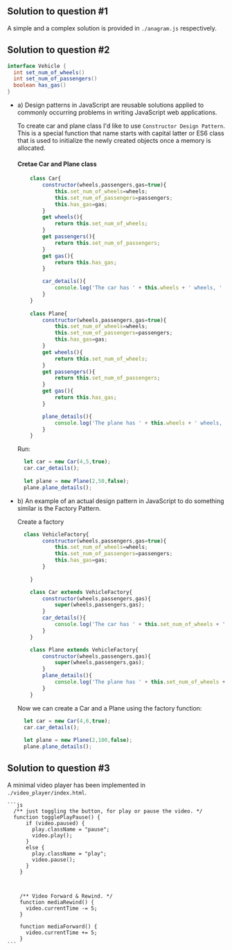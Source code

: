 ## Solution to question #1

A simple and a complex solution is provided in `./anagram.js` respectively.

## Solution to question #2

```java
interface Vehicle {
  int set_num_of_wheels()
  int set_num_of_passengers()
  boolean has_gas()
}
```


  - a) Design patterns in JavaScript are reusable solutions applied to commonly occurring problems in writing JavaScript web applications.

    To create car and plane class I'd like to use `Constructor Design Pattern`. This is a special function that name starts with capital latter or ES6 class that is used to initialize the newly created objects once a memory is allocated.

    #### Cretae Car and Plane class
	
	```js
		class Car{  
			constructor(wheels,passengers,gas=true){
				this.set_num_of_wheels=wheels;
				this.set_num_of_passengers=passengers;
				this.has_gas=gas;
			}
			get wheels(){
				return this.set_num_of_wheels;
			}
			get passengers(){
				return this.set_num_of_passengers;
			}
			get gas(){
				return this.has_gas;
			}

			car_details(){
				console.log('The car has ' + this.wheels + ' wheels, ' + this.passengers + ' passengers and the car has gas ' + this.gas); 
			}
		}
		
		class Plane{
			constructor(wheels,passengers,gas=true){
				this.set_num_of_wheels=wheels;
				this.set_num_of_passengers=passengers;
				this.has_gas=gas;
			}
			get wheels(){
				return this.set_num_of_wheels;
			}
			get passengers(){
				return this.set_num_of_passengers;
			}
			get gas(){
				return this.has_gas;
			}

			plane_details(){
				console.log('The plane has ' + this.wheels + ' wheels, ' + this.passengers + ' passengers and the plane has gas ' + this.gas); 
			}
		}
    ```
	
	Run:

    ```js
      let car = new Car(4,5,true);
      car.car_details();
	  
	  let plane = new Plane(2,50,false);
      plane.plane_details();
    ```
	
	
  - b) An example of an actual design pattern in JavaScript to do something similar is the Factory Pattern.


    Create a factory

    ```js
      class VehicleFactory{
			constructor(wheels,passengers,gas=true){
				this.set_num_of_wheels=wheels;
				this.set_num_of_passengers=passengers;
				this.has_gas=gas;
			}
			
		}

		class Car extends VehicleFactory{
			constructor(wheels,passengers,gas){
				super(wheels,passengers,gas);
			}
			car_details(){
				console.log('The car has ' + this.set_num_of_wheels + ' wheels, ' + this.set_num_of_passengers + ' passengers and the car has gas ' + this.has_gas); 
			}
		}

		class Plane extends VehicleFactory{
			constructor(wheels,passengers,gas){
				super(wheels,passengers,gas);
			}
			plane_details(){
				console.log('The plane has ' + this.set_num_of_wheels + ' wheels, ' + this.set_num_of_passengers + ' passengers and the plane has gas ' + this.has_gas); 
			}
		}
    ```


    Now we can create a Car and a Plane using the factory function:

    ```js
      let car = new Car(4,6,true);
      car.car_details();
	  
	  let plane = new Plane(2,100,false);
      plane.plane_details();
    ```

## Solution to question #3

A minimal video player has been implemented in `./video_player/index.html`.

    ```js
	  /** just toggling the button, for play or pause the video. */
      function togglePlayPause() {
		  if (video.paused) {
			play.className = "pause";
			video.play();
		  }
		  else {
			play.className = "play";
			video.pause();
		  }
		}
		
		
		
		/** Video Forward & Rewind. */
		function mediaRewind() {
		  video.currentTime -= 5;
		}
		
		function mediaForward() {
		  video.currentTime += 5;
		}
    ```
